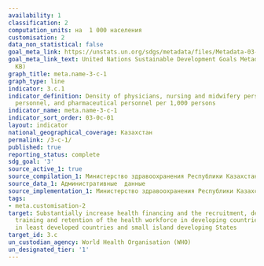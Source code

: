 ```yaml
---
availability: 1
classification: 2
computation_units: на  1 000 населения
customisation: 2
data_non_statistical: false
goal_meta_link: https://unstats.un.org/sdgs/metadata/files/Metadata-03-0C-01.pdf
goal_meta_link_text: United Nations Sustainable Development Goals Metadata (PDF 207
  KB)
graph_title: meta.name-3-c-1
graph_type: line
indicator: 3.c.1
indicator_definition: Density of physicians, nursing and midwifery personnel, dentistry
  personnel, and pharmaceutical personnel per 1,000 persons
indicator_name: meta.name-3-c-1
indicator_sort_order: 03-0c-01
layout: indicator
national_geographical_coverage: Казахстан
permalink: /3-c-1/
published: true
reporting_status: complete
sdg_goal: '3'
source_active_1: true
source_compilation_1: Министерство здравоохранения Республики Казахстан
source_data_1: Административные  данные
source_implementation_1: Министерство здравоохранения Республики Казахстан
tags:
- meta.customisation-2
target: Substantially increase health financing and the recruitment, development,
  training and retention of the health workforce in developing countries, especially
  in least developed countries and small island developing States
target_id: 3.c
un_custodian_agency: World Health Organisation (WHO)
un_designated_tier: '1'
---
```

